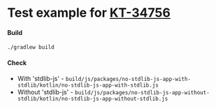# Test example for [KT-34756](https://youtrack.jetbrains.com/issue/KT-34756)

#### Build
```
./gradlew build
```

#### Check
* With 'stdlib-js' - `build/js/packages/no-stdlib-js-app-with-stdlib/kotlin/no-stdlib-js-app-with-stdlib.js` 
* Without 'stdlib-js' - `build/js/packages/no-stdlib-js-app-without-stdlib/kotlin/no-stdlib-js-app-without-stdlib.js`